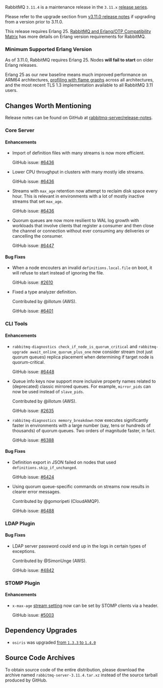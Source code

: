 RabbitMQ `3.11.4` is a maintenance release in the `3.11.x` [release series](https://www.rabbitmq.com/versions.html).

Please refer to the upgrade section from [v3.11.0 release notes](https://github.com/rabbitmq/rabbitmq-server/releases/tag/v3.11.0)
if upgrading from a version prior to 3.11.0.

This release requires Erlang 25.
[RabbitMQ and Erlang/OTP Compatibility Matrix](https://www.rabbitmq.com/which-erlang.html) has more details on
Erlang version requirements for RabbitMQ.


### Minimum Supported Erlang Version

As of 3.11.0, RabbitMQ requires Erlang 25. Nodes **will fail to start** on older Erlang releases.

Erlang 25 as our new baseline means much improved performance on ARM64 architectures, [profiling with flame graphs](https://blog.rabbitmq.com/posts/2022/05/flame-graphs/)
across all architectures, and the most recent TLS 1.3 implementation available to all RabbitMQ 3.11 users.


## Changes Worth Mentioning

Release notes can be found on GitHub at [rabbitmq-server/release-notes](https://github.com/rabbitmq/rabbitmq-server/tree/v3.11.x/release-notes).


### Core Server

#### Enhancements

 * Import of definition files with many streams is now more efficient.

   GitHub issue: [#6436](https://github.com/rabbitmq/rabbitmq-server/pull/6436)

 * Lower CPU throughput in clusters with many mostly idle streams.

   GitHub issue: [#6436](https://github.com/rabbitmq/rabbitmq-server/pull/6436)

 * Streams with `max_age` retention now attempt to reclaim disk space every hour.
   This is relevant in environments with a lot of mostly inactive streams that
   set `max_age`.

   GitHub issue: [#6436](https://github.com/rabbitmq/rabbitmq-server/pull/6436)

 * Quorum queues are now more resilient to WAL log growth with workloads that
   involve clients that register a consumer and then close the channel
   or connection without ever consuming any deliveries or cancelling
   the consumer.

   GitHub issue: [#6447](https://github.com/rabbitmq/rabbitmq-server/issues/6447)

#### Bug Fixes

 * When a node encouters an invalid `definitions.local.file` on boot,
   it will refuse to start instead of ignoring the file.

   GitHub issue: [#2610](https://github.com/rabbitmq/rabbitmq-server/issues/2610)

 * Fixed a type analyzer definition.

   Contributed by @illotum (AWS).

   GitHub issue: [#6401](https://github.com/rabbitmq/rabbitmq-server/pull/6401)


### CLI Tools

#### Enhancements

 * `rabbitmq-diagnostics check_if_node_is_quorum_critical` and
   `rabbitmq-upgrade await_online_quorum_plus_one` now consider
   stream (not just quorum queues) replica placement when determining
   if target node is quorum-critical.

   GitHub issue: [#6448](https://github.com/rabbitmq/rabbitmq-server/pull/6448)

 * Queue info keys now support more inclusive property names related
   to (deprecated) classic mirrored queues. For example, `mirror_pids`
   can now be used instead of `slave_pids`.

   Contributed by @illotum (AWS).

   GitHub issue: [#2635](https://github.com/rabbitmq/rabbitmq-server/issues/2635)

 * `rabbitmq-diagnostics memory_breakdown` now executes significantly faster
   in environments with a large number (say, tens or hundreds of thousands) of
   quorum queues. Two orders of magnitude faster, in fact.

   GitHub issue: [#6388](https://github.com/rabbitmq/rabbitmq-server/issues/6388)

#### Bug Fixes

 * Definition export in JSON failed on nodes that used `definitions.skip_if_unchanged`.

   GitHub issue: [#6424](https://github.com/rabbitmq/rabbitmq-server/issues/6424)

 * Using quorum queue-specific commands on streams now results in clearer error messages.

   Contributed by @gomoripeti (CloudAMQP).

   GitHub issue: [#6488](https://github.com/rabbitmq/rabbitmq-server/pull/6488)


### LDAP Plugin

#### Bug Fixes

 * LDAP server password could end up in the logs in certain types of exceptions.

   Contributed by @SimonUnge (AWS).

   GitHub issue: [#4842](https://github.com/rabbitmq/rabbitmq-server/issues/4842)


### STOMP Plugin

#### Enhancements

  * `x-max-age` [stream setting](https://rabbitmq.com/streams.html) now can be set
    by STOMP clients via a header.

    GitHub issue: [#5003](https://github.com/rabbitmq/rabbitmq-server/issues/5003)


## Dependency Upgrades

 * `osiris` was upgraded [from `1.3.3` to `1.4.0`](https://github.com/rabbitmq/osiris/tags)


## Source Code Archives

To obtain source code of the entire distribution, please download the archive named `rabbitmq-server-3.11.4.tar.xz`
instead of the source tarball produced by GitHub.
